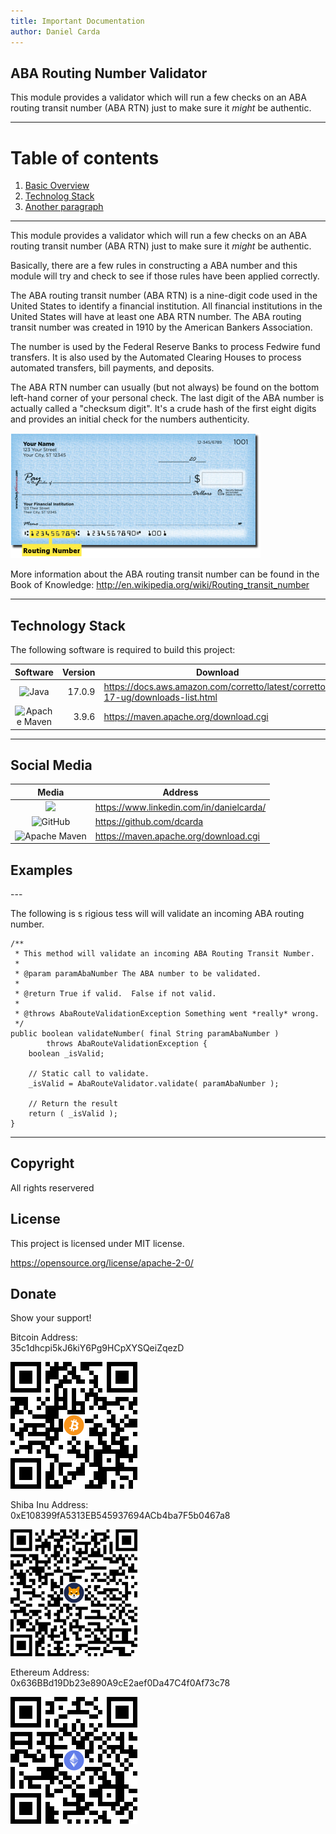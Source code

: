 ```yaml
---
title: Important Documentation
author: Daniel Carda
---
```

<h2>ABA Routing Number Validator</h2>

This module provides a validator which will run a few checks on an ABA
routing transit number (ABA RTN) just to make sure it *might* be authentic.

----------------------------------------------------------------------------
# Table of contents
1. [Basic Overview](#overview)
2. [Technolog Stack](#TechStack)
3. [Another paragraph](#paragraph2)

----------------------------------------------------------------------------

This module provides a validator which will run a few checks on an ABA
routing transit number (ABA RTN) just to make sure it *might* be authentic.

Basically, there are a few rules in constructing a ABA number and this module
will try and check to see if those rules have been applied correctly.

The ABA routing transit number (ABA RTN) is a nine-digit code used in the
United States to identify a financial institution.  All financial institutions
in the United States will have at least one ABA RTN number.  The ABA routing
transit number was created in 1910 by the American Bankers Association.

The number is used by the Federal Reserve Banks to process Fedwire fund transfers.  It is also used by the
Automated Clearing Houses to process automated transfers,
bill payments, and deposits.

The ABA RTN number can usually (but not always) be found on the bottom left-hand
corner of your personal check.  The last digit of the ABA number is actually
called a "checksum digit".  It's a crude hash of the first eight digits and provides
an initial check for the numbers authenticity.

![Check Image](images/img.png)

More information about the ABA routing transit number can be found in the Book of Knowledge:
http://en.wikipedia.org/wiki/Routing_transit_number


----------------------------------------------------------------------------
##  Technology Stack <a name="TechStack"></a>

The following software is required to build this project:

| Software |  Version | Download                                                                       |
|:--------:|---------:|--------------------------------------------------------------------------------|
| ![Java](https://img.shields.io/badge/java-%23ED8B00.svg?style=for-the-badge&logo=openjdk&logoColor=white)   |   17.0.9 | https://docs.aws.amazon.com/corretto/latest/corretto-17-ug/downloads-list.html |
|  ![Apache Maven](https://img.shields.io/badge/Apache%20Maven-C71A36?style=for-the-badge&logo=Apache%20Maven&logoColor=white)   |    3.9.6 | https://maven.apache.org/download.cgi                                          |


----------------------------------------------------------------------------
## Social Media

|                                                            Media                                                            | Address                                  |
|:---------------------------------------------------------------------------------------------------------------------------:|------------------------------------------|
|             ![](https://img.shields.io/badge/LinkedIn-0077B5?style=for-the-badge&logo=linkedin&logoColor=white)             | https://www.linkedin.com/in/danielcarda/ |
|        ![GitHub](https://img.shields.io/badge/github-%23121011.svg?style=for-the-badge&logo=github&logoColor=white)         | https://github.com/dcarda                |
| ![Apache Maven](https://img.shields.io/badge/Apache%20Maven-C71A36?style=for-the-badge&logo=Apache%20Maven&logoColor=white) | https://maven.apache.org/download.cgi    |


<h2>Examples</h2>
---

The following is s rigious tess will will validate an incoming ABA routing number.

    /**
     * This method will validate an incoming ABA Routing Transit Number.
     *
     * @param paramAbaNumber The ABA number to be validated.
     *
     * @return True if valid.  False if not valid.
     *
     * @throws AbaRouteValidationException Something went *really* wrong.
     */
    public boolean validateNumber( final String paramAbaNumber )
            throws AbaRouteValidationException {
        boolean _isValid;

        // Static call to validate.
        _isValid = AbaRouteValidator.validate( paramAbaNumber );

        // Return the result
        return ( _isValid );
    }
--- 


##  Copyright

All rights reservered

##  License

This project is licensed under MIT license.

https://opensource.org/license/apache-2-0/

##  Donate

Show your support!


Bitcoin Address:  
35c1dhcpi5kJ6kiY6Pg9HCpXYSQeiZqezD

![Bitcoin](images/BitcoinAddress_QRCode.png)

Shiba Inu Address:  
0xE108399fA5313EB545937694ACb4ba7F5b0467a8

![](images/ShibaInuAddress_QRCode.png)

Ethereum Address:  
0x636BBd19Db23e890A9cE2aef0Da47C4f0Af73c78

![](images/EthereumAddress_ARCode.png)




